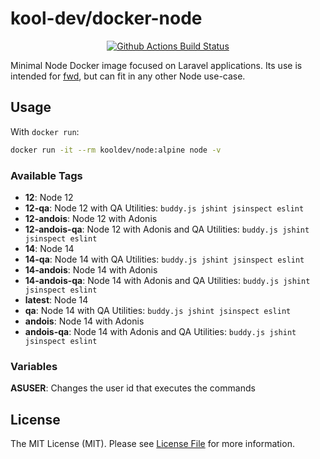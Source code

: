 # kool-dev/docker-node

<p align="center">
<a href="https://github.com/kool-dev/docker-node/actions"><img src="https://github.com/kool-dev/docker-node/workflows/CI/badge.svg" alt="Github Actions Build Status"></a>
</p>

Minimal Node Docker image focused on Laravel applications. Its use is intended for [fwd](https://github.com/kool-dev/fwd), but can fit in any other Node use-case.

## Usage

With `docker run`:

```sh
docker run -it --rm kooldev/node:alpine node -v
```

### Available Tags

- **12**: Node 12
- **12-qa**: Node 12 with QA Utilities: `buddy.js jshint jsinspect eslint`
- **12-andois**: Node 12 with Adonis
- **12-andois-qa**: Node 12 with Adonis and QA Utilities: `buddy.js jshint jsinspect eslint`
- **14**: Node 14
- **14-qa**: Node 14 with QA Utilities: `buddy.js jshint jsinspect eslint`
- **14-andois**: Node 14 with Adonis
- **14-andois-qa**: Node 14 with Adonis and QA Utilities: `buddy.js jshint jsinspect eslint`
- **latest**: Node 14
- **qa**: Node 14 with QA Utilities: `buddy.js jshint jsinspect eslint`
- **andois**: Node 14 with Adonis
- **andois-qa**: Node 14 with Adonis and QA Utilities: `buddy.js jshint jsinspect eslint`


### Variables

**ASUSER**: Changes the user id that executes the commands

## License

The MIT License (MIT). Please see [License File](LICENSE.md) for more information.
